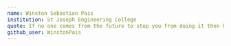 ```yaml
---
name: Winston Sebastian Pais
institution: St Joseph Engineering College
quote: If no one comes from the future to stop you from doing it then how bad of a decision can it really be
github_user: WinstonPais
---
```

